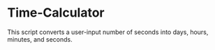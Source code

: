 # Time-Calculator
This script converts a user-input number of seconds into days, hours, minutes, and seconds.
